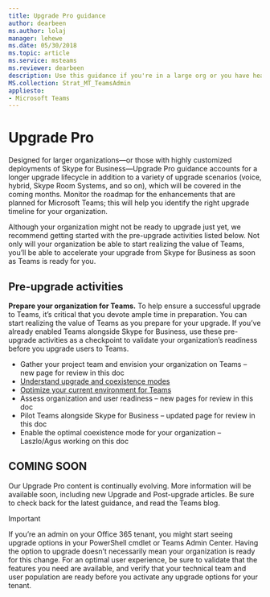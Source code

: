 ```yaml
---
title: Upgrade Pro guidance
author: dearbeen
ms.author: lolaj
manager: lehewe
ms.date: 05/30/2018
ms.topic: article
ms.service: msteams
ms.reviewer: dearbeen
description: Use this guidance if you're in a large org or you have heavily customized your Skype for Business deployment. 
MS.collection: Strat_MT_TeamsAdmin
appliesto:
- Microsoft Teams
---
```


# Upgrade Pro

Designed for larger organizations—or those with highly customized deployments of Skype for Business—Upgrade Pro guidance accounts for a longer upgrade lifecycle in addition to a variety of upgrade scenarios (voice, hybrid, Skype Room Systems, and so on), which will be covered in the coming months. Monitor the roadmap for the enhancements that are planned for Microsoft Teams; this will help you identify the right upgrade timeline for your organization. 

Although your organization might not be ready to upgrade just yet, we recommend getting started with the pre-upgrade activities listed below. Not only will your organization be able to start realizing the value of Teams, you’ll be able to accelerate your upgrade from Skype for Business as soon as Teams is ready for you.

## Pre-upgrade activities

**Prepare your organization for Teams.**  To help ensure a successful upgrade to Teams, it’s critical that you devote ample time in preparation. You can start realizing the value of Teams as you prepare for your upgrade. If you’ve already enabled Teams alongside Skype for Business, use these pre-upgrade activities as a checkpoint to validate your organization’s readiness before you upgrade users to Teams.

-   Gather your project team and envision your organization on Teams – new page for review in this doc
-   [Understand upgrade and coexistence modes](../upgrade-and-coexistence.md)
-   [Optimize your current environment for Teams](../prepare-teams.md)
-   Assess organization and user readiness – new pages for review in this doc
-   Pilot Teams alongside Skype for Business – updated page for review in this doc
-   Enable the optimal coexistence mode for your organization – Laszlo/Agus working on this doc

## COMING SOON

Our Upgrade Pro content is continually evolving. More information will be available soon, including new Upgrade and Post-upgrade articles. Be sure to check back for the latest guidance, and  read the Teams blog. 


> [!Important]
> If you’re an admin on your Office 365 tenant, you might start seeing upgrade options in your PowerShell cmdlet or Teams Admin Center. Having the option to upgrade doesn’t necessarily mean your organization is ready for this change. For an optimal user experience, be sure to validate that the features you need are available, and verify that your technical team and user population are ready before you activate any upgrade options for your tenant.